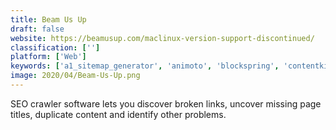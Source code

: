 ```yaml
---
title: Beam Us Up
draft: false 
website: https://beamusup.com/maclinux-version-support-discontinued/
classification: ['']
platform: ['Web']
keywords: ['a1_sitemap_generator', 'animoto', 'blockspring', 'contentking', 'crawl_center', 'dyno_mapper', 'deepcrawl', 'georanker', 'import_sheet', 'moz', 'netpeak_spider', 'pulno', 'rivesolutions_seo_spider', 'seo_crawler', 'seo_powersuite', 'seomator', 'screaming_frog_seo_spider', 'siteguru', 'varvy']
image: 2020/04/Beam-Us-Up.png
---
```

SEO crawler software lets you discover broken links, uncover missing page titles, duplicate content and identify other problems.